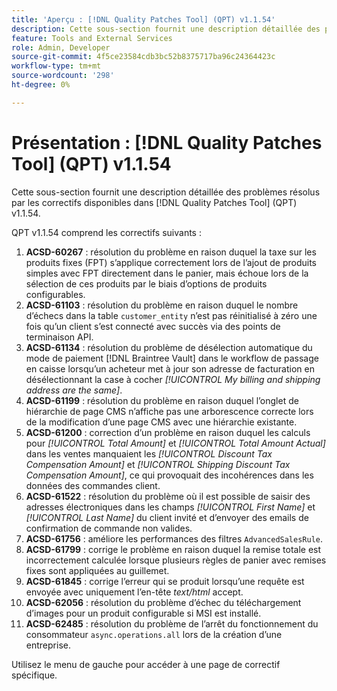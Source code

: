 ```yaml
---
title: 'Aperçu : [!DNL Quality Patches Tool] (QPT) v1.1.54'
description: Cette sous-section fournit une description détaillée des problèmes résolus par les correctifs disponibles dans [!DNL Quality Patches Tool] (QPT) v1.1.54.
feature: Tools and External Services
role: Admin, Developer
source-git-commit: 4f5ce23584cdb3bc52b8375717ba96c24364423c
workflow-type: tm+mt
source-wordcount: '298'
ht-degree: 0%

---
```


# Présentation : [!DNL Quality Patches Tool] (QPT) v1.1.54

Cette sous-section fournit une description détaillée des problèmes résolus par les correctifs disponibles dans [!DNL Quality Patches Tool] (QPT) v1.1.54.

QPT v1.1.54 comprend les correctifs suivants :

1. **ACSD-60267** : résolution du problème en raison duquel la taxe sur les produits fixes (FPT) s’applique correctement lors de l’ajout de produits simples avec FPT directement dans le panier, mais échoue lors de la sélection de ces produits par le biais d’options de produits configurables.
1. **ACSD-61103** : résolution du problème en raison duquel le nombre d’échecs dans la table `customer_entity` n’est pas réinitialisé à zéro une fois qu’un client s’est connecté avec succès via des points de terminaison API.
1. **ACSD-61134** : résolution du problème de désélection automatique du mode de paiement [!DNL Braintree Vault] dans le workflow de passage en caisse lorsqu’un acheteur met à jour son adresse de facturation en désélectionnant la case à cocher *[!UICONTROL My billing and shipping address are the same]*.
1. **ACSD-61199** : résolution du problème en raison duquel l’onglet de hiérarchie de page CMS n’affiche pas une arborescence correcte lors de la modification d’une page CMS avec une hiérarchie existante.
1. **ACSD-61200** : correction d’un problème en raison duquel les calculs pour *[!UICONTROL Total Amount]* et *[!UICONTROL Total Amount Actual]* dans les ventes manquaient les *[!UICONTROL Discount Tax Compensation Amount]* et *[!UICONTROL Shipping Discount Tax Compensation Amount]*, ce qui provoquait des incohérences dans les données des commandes client.
1. **ACSD-61522** : résolution du problème où il est possible de saisir des adresses électroniques dans les champs *[!UICONTROL First Name]* et *[!UICONTROL Last Name]* du client invité et d’envoyer des emails de confirmation de commande non valides.
1. **ACSD-61756** : améliore les performances des filtres `AdvancedSalesRule`.
1. **ACSD-61799** : corrige le problème en raison duquel la remise totale est incorrectement calculée lorsque plusieurs règles de panier avec remises fixes sont appliquées au guillemet.
1. **ACSD-61845** : corrige l’erreur qui se produit lorsqu’une requête est envoyée avec uniquement l’en-tête *text/html* accept.
1. **ACSD-62056** : résolution du problème d’échec du téléchargement d’images pour un produit configurable si MSI est installé.
1. **ACSD-62485** : résolution du problème de l’arrêt du fonctionnement du consommateur `async.operations.all` lors de la création d’une entreprise.

Utilisez le menu de gauche pour accéder à une page de correctif spécifique.
